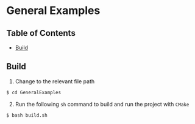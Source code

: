 # General Examples

## Table of Contents
- [Build](#build)

## Build
1. Change to the relevant file path
``` bash
$ cd GeneralExamples
```

2. Run the following `sh` command to build and run the project with `CMake`
``` sh
$ bash build.sh
```